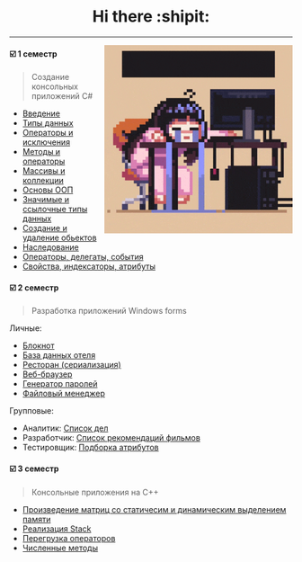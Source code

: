 <h1 align = "center">Hi there  :shipit: </h1>  
   
_________
</head>
 <p>
      
   </p>
<body>
 
<img src="https://raw.githubusercontent.com/Leeiss/HomeWork_OperatorOverloading/main/res/11.gif"  align="right"  width="335" />
   


         
     
#### :ballot_box_with_check: 1 семестр   
> Создание консольных приложений С#
+ [Введение](https://github.com/Leeiss/HomeWork_FirstDZ)  
+ [Типы данных](https://github.com/Leeiss/HomeWork_DataTypes)  
+ [Операторы и исключения](https://github.com/Leeiss/HomeWork_OperatorsAndExceptions)  
+ [Методы и операторы](https://github.com/Leeiss/HomeWork_MethodsAndOperators)  
+ [Массивы и коллекции](https://github.com/Leeiss/HomeWork_ArraysAndCollections)  
+ [Основы ООП](https://github.com/Leeiss/HomeWork_OOPbasics)  
+ [Значимые и ссылочные типы данных](https://github.com/Leeiss/HomeWork_ReferenceAndValueTypes)  
+ [Создание и удаление обьектов](https://github.com/Leeiss/HomeWork_CreatingAndDeletingObjects)  [
](https://github.com/Leeiss/HomeWork_ReferenceAndValueTypes)
+ [Наследование](https://github.com/Leeiss/HomeWork_Inheritance)  
+ [Операторы, делегаты, события](https://github.com/Leeiss/HomeWork_OperationsDelegatesEvents)  
+ [Свойства, индексаторы, атрибуты](https://github.com/Leeiss/HomeWork_PropertiesIndexersAttributes)
  </body>
       

#### :ballot_box_with_check: 2 семестр
> Разработка приложений Windows forms     
 
 Личные:    
   + [Блокнот](https://github.com/Leeiss/HomeWork_Notepad)  
   + [База данных отеля](https://github.com/Leeiss/HomeWork_Hotel)    
   + [Ресторан (сериализация)](https://github.com/Leeiss/Homework__Restaurant)  
   + [Веб-браузер](https://github.com/Leeiss/Homework_Browser)
   + [Генератор паролей](https://github.com/Leeiss/Homework_PasswordGenerator)    
   + [Файловый менеджер](https://github.com/Leeiss/Homework_TotalComander)     
           
 Групповые:  
   + Аналитик: [Список дел](https://github.com/Leeiss/TeamProject_ToDoList)  
   + Разработчик: [Список рекомендаций фильмов](https://github.com/Leeiss/TeamProject2_ListOfRecommendations)     
   + Тестировщик: [Подборка атрибутов](https://github.com/Leeiss/TeamProject3_CollectionOfAttributes)

 #### :ballot_box_with_check: 3 семестр    
 
   
> Консольные приложения на С++                 
                   
        
  + [Произведение матриц со статичесим и динамическим выделением памяти](https://github.com/Leeiss/HomeWork_Matrix)   
  + [Реализация Stack](https://github.com/Leeiss/HomeWork_Stack)
  + [Перегрузка операторов](https://github.com/Leeiss/HomeWork_OperatorOverloading)
  + [Численные методы](https://github.com/Leeiss/FunctionTab)
    


       
